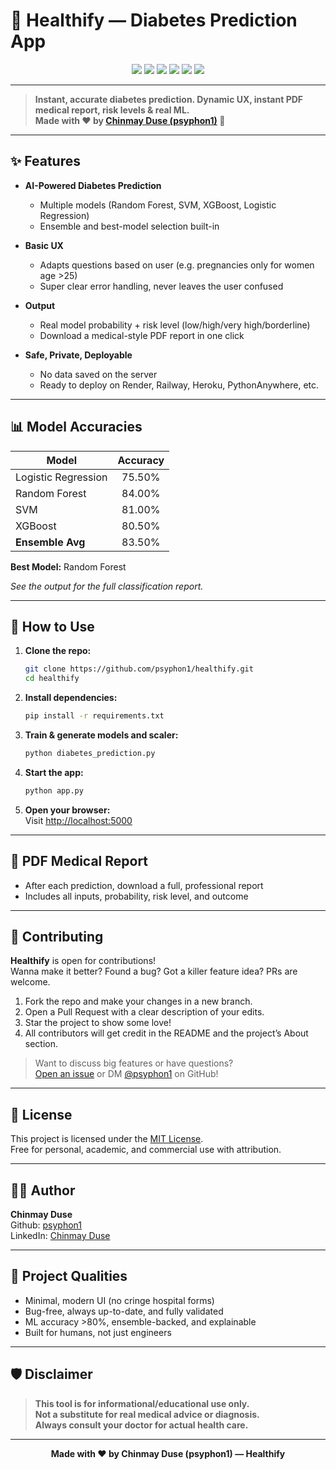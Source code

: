 # 💙 Healthify — Diabetes Prediction App

<p align="center">
  <img src="https://img.shields.io/badge/python-3.10%2B-blue?logo=python&style=flat-square" />
  <img src="https://img.shields.io/badge/Flask-%23d3eafc?logo=flask&logoColor=black&style=flat-square" />
  <img src="https://img.shields.io/badge/Scikit--Learn-yellow?logo=scikit-learn&logoColor=black&style=flat-square" />
  <img src="https://img.shields.io/badge/Accuracy-84%25-brightgreen?style=flat-square" />
  <img src="https://img.shields.io/badge/Project-Healthify-6d28d9?style=flat-square" />
  <img src="https://img.shields.io/github/license/psyphon1/healthify?color=brightgreen&style=flat-square" />
</p>

---

> **Instant, accurate diabetes prediction. Dynamic UX, instant PDF medical report, risk levels & real ML.  
> Made with ❤️ by [Chinmay Duse (psyphon1)](https://github.com/psyphon1) 🚀**

---

## ✨ Features

- **AI-Powered Diabetes Prediction**
  - Multiple models (Random Forest, SVM, XGBoost, Logistic Regression)
  - Ensemble and best-model selection built-in

- **Basic UX**
  - Adapts questions based on user (e.g. pregnancies only for women age >25)
  - Super clear error handling, never leaves the user confused

- **Output**
  - Real model probability + risk level (low/high/very high/borderline)
  - Download a medical-style PDF report in one click

- **Safe, Private, Deployable**
  - No data saved on the server
  - Ready to deploy on Render, Railway, Heroku, PythonAnywhere, etc.

---

## 📊 Model Accuracies

| Model                 | Accuracy |
|-----------------------|:--------:|
| Logistic Regression   | 75.50%   |
| Random Forest         | 84.00%   |
| SVM                   | 81.00%   |
| XGBoost               | 80.50%   |
| **Ensemble Avg**      | 83.50%   |

**Best Model:** Random Forest

_See the output for the full classification report._

---

## 🚦 How to Use

1. **Clone the repo:**
    ```bash
    git clone https://github.com/psyphon1/healthify.git
    cd healthify
    ```

2. **Install dependencies:**
    ```bash
    pip install -r requirements.txt
    ```

3. **Train & generate models and scaler:**
    ```bash
    python diabetes_prediction.py
    ```

4. **Start the app:**
    ```bash
    python app.py
    ```

5. **Open your browser:**  
    Visit [http://localhost:5000](http://localhost:5000)

---

## 📄 PDF Medical Report

- After each prediction, download a full, professional report
- Includes all inputs, probability, risk level, and outcome

---

## 🤝 Contributing

**Healthify** is open for contributions!  
Wanna make it better? Found a bug? Got a killer feature idea? PRs are welcome.

1. Fork the repo and make your changes in a new branch.
2. Open a Pull Request with a clear description of your edits.
3. Star the project to show some love!  
4. All contributors will get credit in the README and the project’s About section.

> Want to discuss big features or have questions?  
> [Open an issue](https://github.com/psyphon1/healthify/issues) or DM [@psyphon1](https://github.com/psyphon1) on GitHub!

---

## 📜 License

This project is licensed under the [MIT License](LICENSE).  
Free for personal, academic, and commercial use with attribution.

---

## 👨‍💻 Author

**Chinmay Duse**  
Github: [psyphon1](https://github.com/psyphon1)  
LinkedIn: [Chinmay Duse](linkedin.com/in/chinmayduse/)

---

## 💎 Project Qualities

- Minimal, modern UI (no cringe hospital forms)
- Bug-free, always up-to-date, and fully validated
- ML accuracy >80%, ensemble-backed, and explainable
- Built for humans, not just engineers

---

## 🛡 Disclaimer

> **This tool is for informational/educational use only.  
> Not a substitute for real medical advice or diagnosis.  
> Always consult your doctor for actual health care.**

---

<p align="center">
  <b>Made with ❤️ by Chinmay Duse (psyphon1) — Healthify</b>
</p>
